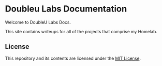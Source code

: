 # Doubleu Labs Documentation

Welcome to DoubleU Labs Docs.

This site contains writeups for all of the projects that comprise my Homelab.

## License

This repository and its contents are licensed under the [MIT License](/LICENSE).
